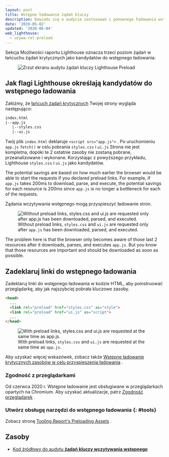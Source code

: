 ```yaml
---
layout: post
title: Wstępne ładowanie żądań kluczy
description: Dowiedz się o audycie zastosowań i ponownego ładowania wstępnego.
date: '2019-05-02'
updated: '2020-06-04'
web_lighthouse:
  - używa-rel-preload
---
```


Sekcja Możliwości raportu Lighthouse oznacza trzeci poziom żądań w łańcuchu żądań krytycznych jako kandydatów do wstępnego ładowania:

<figure class="w-figure"><img class="w-screenshot" src="uses-rel-preload.png" alt="Zrzut ekranu audytu żądań kluczy Lighthouse Preload"></figure>

## Jak flagi Lighthouse określają kandydatów do wstępnego ładowania

Załóżmy, że [łańcuch żądań krytycznych](/critical-request-chains) Twojej strony wygląda następująco:

```html
index.html
|--app.js
   |--styles.css
   |--ui.js
```

Twój plik `index.html` deklaruje `<script src="app.js">` . Po uruchomieniu `app.js` `fetch()` w celu pobrania `styles.css` i `ui.js` Strona nie jest kompletna, dopóki te 2 ostatnie zasoby nie zostaną pobrane, przeanalizowane i wykonane. Korzystając z powyższego przykładu, Lighthouse `styles.css` i `ui.js` jako kandydatów.

The potential savings are based on how much earlier the browser would be able to start the requests if you declared preload links. For example, if `app.js` takes 200ms to download, parse, and execute, the potential savings for each resource is 200ms since `app.js` is no longer a bottleneck for each of the requests.

Żądania wczytywania wstępnego mogą przyspieszyć ładowanie stron.

<figure>   <img src="before.png" alt="Without preload links, styles.css and ui.js are requested only after
            app.js has been downloaded, parsed, and executed.">   <figcaption>     Without preload links, <code>styles.css</code> and     <code>ui.js</code> are requested only after <code>app.js</code> has been downloaded,     parsed, and executed.   </figcaption> </figure>

The problem here is that the browser only becomes aware of those last 2 resources after it downloads, parses, and executes `app.js`. But you know that those resources are important and should be downloaded as soon as possible.

## Zadeklaruj linki do wstępnego ładowania

Zadeklaruj linki do wstępnego ładowania w kodzie HTML, aby poinstruować przeglądarkę, aby jak najszybciej pobrała kluczowe zasoby.

```html
<head>
  ...
  <link rel="preload" href="styles.css" as="style">
  <link rel="preload" href="ui.js" as="script">
  ...
</head>
```

<figure>   <img src="after.png" alt="With preload links, styles.css and ui.js are requested at the same time
            as app.js.">   <figcaption>     With preload links, <code>styles.css</code> and     <code>ui.js</code> are requested at the same time as <code>app.js</code>.   </figcaption> </figure>

Aby uzyskać więcej wskazówek, zobacz także [Wstępne ładowanie krytycznych zasobów w celu przyspieszenia ładowania](/preload-critical-assets) .

### Zgodność z przeglądarkami

Od czerwca 2020 r. Wstępne ładowanie jest obsługiwane w przeglądarkach opartych na Chromium. Aby uzyskać aktualizacje, patrz [Zgodność przeglądarek](https://developer.mozilla.org/en-US/docs/Web/HTML/Preloading_content#Browser_compatibility) .

### Utwórz obsługę narzędzi do wstępnego ładowania {: #tools}

Zobacz stronę [Tooling.Report's Preloading Assets](https://bundlers.tooling.report/non-js-resources/html/preload-assets/?utm_source=web.dev&utm_campaign=lighthouse&utm_medium=uses-rel-preload) .

## Zasoby

- [Kod źródłowy do audytu **żądań kluczy wczytywania wstępnego**](https://github.com/GoogleChrome/lighthouse/blob/master/lighthouse-core/audits/uses-rel-preload.js)

